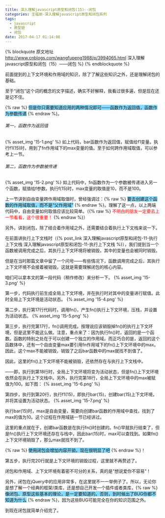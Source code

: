 ```yaml
---
title: 深入理解javascript原型和闭包(15)--闭包
categories: 王福朋-深入理解javascript原型和闭包系列
tags:
  - javascript
  - 原型链
  - 闭包
date: 2017-04-17 01:14:08
---
```

{% blockquote 原文地址 http://www.cnblogs.com/wangfupeng1988/p/3994065.html 深入理解javascript原型和闭包（15）——闭包 %}
{% endblockquote %}

前面提到的上下文环境和作用域的知识，除了了解这些知识之外，还是理解闭包的基础。

至于“闭包”这个词的概念的文字描述，确实不好解释，我看过很多遍，但是现在还是记不住。

{% raw %}
 <span style="background-color: #87daff;">但是你只需要知道应用的两种情况即可——函数作为返回值，函数作为参数传递</span>
{% endraw %}。

###### 第一，函数作为返回值
{% asset_img '15-1.png' %}
如上代码，bar函数作为返回值，赋值给f1变量。执行f1(15)时，用到了fn作用域下的max变量的值。至于如何跨作用域取值，可以参考上一节。

###### 第二，函数作为参数被传递
{% asset_img '15-2.png' %}
如上代码中，fn函数作为一个参数被传递进入另一个函数，赋值给f参数。执行f(15)时，max变量的取值是10，而不是100。



上一节讲到自由变量跨作用域取值时，曾经强调过：{% raw %}
                        <span style="background-color: #87daff;">要去创建这个函数的作用域取值，而不是“父作用域”</span>
                       {% endraw %}。理解了这一点，以上两端代码中，自由变量如何取值应该比较简单。（{% raw %}
                                                                                           <span style="color: #ff0000;">不明白的朋友一定要去上一节看看，这个很重要！</span>
                                                                                          {% endraw %}）



另外，讲到闭包，除了结合着作用域之外，还需要结合着执行上下文栈来说一下。

在前面讲执行上下文栈时（{% post_link 深入理解javascript原型和闭包-11-执行上下文栈 深入理解javascript原型和闭包-11-执行上下文栈 %}），我们提到当一个函数被调用完成之后，其执行上下文环境将被销毁，其中的变量也会被同时销毁。

但是在当时那篇文章中留了一个问号——有些情况下，函数调用完成之后，其执行上下文环境不会接着被销毁。这就是需要理解闭包的核心内容。

咱们可以拿本文的第一段代码（稍作修改）来分析一下。
{% asset_img '15-3.png' %}

第一步，代码执行前生成全局上下文环境，并在执行时对其中的变量进行赋值。此时全局上下文环境是活动状态。
{% asset_img '15-4.png' %}

第二步，执行第17行代码时，调用fn()，产生fn()执行上下文环境，压栈，并设置为活动状态。
{% asset_img '15-5.png' %}

第三步，执行完第17行，fn()调用完成。按理说应该销毁掉fn()的执行上下文环境，但是这里不能这么做。注意，重点来了：因为执行fn()时，返回的是一个函数。函数的特别之处在于可以创建一个独立的作用域。而正巧合的是，返回的这个函数体中，还有一个自由变量max要引用fn作用域下的fn()上下文环境中的max。因此，这个max不能被销毁，销毁了之后bar函数中的max就找不到值了。

因此，这里的fn()上下文环境不能被销毁，还依然存在与执行上下文栈中。

——即，执行到第18行时，全局上下文环境将变为活动状态，但是fn()上下文环境依然会在执行上下文栈中。另外，执行完第18行，全局上下文环境中的max被赋值为100。如下图：
{% asset_img '15-6.png' %}

第四步，执行到第20行，执行f1(15)，即执行bar(15)，创建bar(15)上下文环境，并将其设置为活动状态。
{% asset_img '15-7.png' %}

执行bar(15)时，max是自由变量，需要向创建bar函数的作用域中查找，找到了max的值为10。这个过程在作用域链一节已经讲过。

这里的重点就在于，创建bar函数是在执行fn()时创建的。fn()早就执行结束了，但是fn()执行上下文环境还存在与栈中，因此bar(15)时，max可以查找到。如果fn()上下文环境销毁了，那么max就找不到了。

{% raw %}
    <span style="background-color: #87daff;">使用闭包会增加内容开销，现在很明显了吧</span>
{% endraw %}！



第五步，执行完20行就是上下文环境的销毁过程，这里就不再赘述了。



闭包和作用域、上下文环境有着密不可分的关系，真的是“想说爱你不容易”！

另外，闭包在jQuery中的应用非常多，在这里就不一一举例子了。所以，无论你是想了解一个经典的框架/类库，还是想自己开发一个插件或者类库，{% raw %}
                                                                         <span style="background-color: #87daff;">像闭包、原型这些基本的理论，是一定要知道的。否则，到时候出了BUG你都不知道为什么</span>
                                                                     {% endraw %}，因为这些BUG可能完全在你的知识范围之外。



到现在闭包就简单介绍完了。